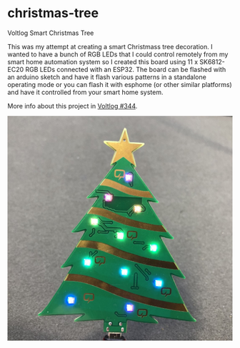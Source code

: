 # christmas-tree
Voltlog Smart Christmas Tree

This was my attempt at creating a smart Christmass tree decoration. I wanted to have a bunch of RGB LEDs that I could control remotely from my smart home automation system so I created this board using 11 x SK6812-EC20 RGB LEDs connected with an ESP32. The board can be flashed with an arduino sketch and have it flash various patterns in a standalone operating mode or you can flash it with esphome (or other similar platforms) and have it controlled from your smart home system.

More info about this project in [Voltlog #344](https://youtu.be/laZLzfCeY8s).


![Image of the bulb](tree.JPG)
